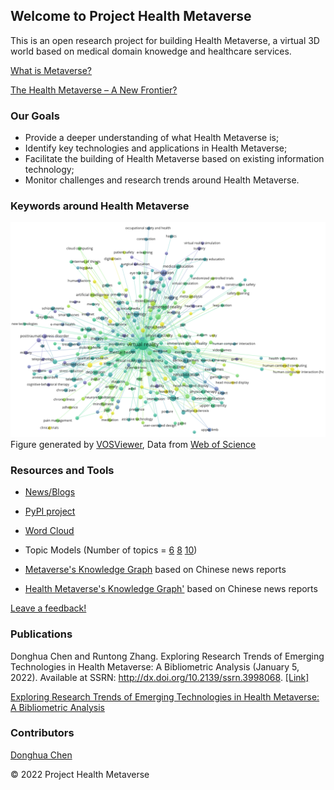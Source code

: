 ## Welcome to Project Health Metaverse

This is an open research project for building Health Metaverse, a virtual 3D world based on medical domain knowedge and healthcare services. 

<script type="text/javascript" src="//cdn.plu.mx/widget-popup.js"></script>

[What is Metaverse?](word_clouds/what-is-metaverse.md)

[The Health Metaverse – A New Frontier?](https://coruzant.com/health-tech/the-health-metaverse-a-new-frontier/)

### Our Goals

- Provide a deeper understanding of what Health Metaverse is;
- Identify key technologies and applications in Health Metaverse;
- Facilitate the building of Health Metaverse based on existing information technology;
- Monitor challenges and research trends around Health Metaverse.

### Keywords around Health Metaverse

![Virtual Reality in Healthcare](images/metaverse-virtual-reality.png)
Figure generated by [VOSViewer](https://www.vosviewer.com/), Data from [Web of Science](https://www.webofknowledge.com/)

### Resources and Tools

- [News/Blogs](https://github.com/dhchenx/Health-Metaverse)

- [PyPI project](https://pypi.org/project/health-metaverse/)

- [Word Cloud](word_clouds/health_metaverse_wordcloud.md)

- Topic Models (Number of topics = [6](topic_models/health_metaverse_6.html)  [8](topic_models/health_metaverse_8.html) [10](topic_models/health_metaverse_10.html))

- [Metaverse's Knowledge Graph](research/chinese/vis-network-metaverse.html) based on Chinese news reports

- [Health Metaverse's Knowledge Graph'](research/chinese/vis-network-health-metaverse.html) based on Chinese news reports

[Leave a feedback!](https://github.com/Health-Metaverse/health-metaverse.github.io/issues)

### Publications

Donghua Chen and Runtong Zhang. Exploring Research Trends of Emerging Technologies in Health Metaverse: A Bibliometric Analysis (January 5, 2022). Available at SSRN: http://dx.doi.org/10.2139/ssrn.3998068. [[Link]](http://dx.doi.org/10.2139/ssrn.3998068)

<a href="https://plu.mx/plum/a/?doi=10.2139%2Fssrn.3998068" data-popup="right" data-size="medium" class="plumx-plum-print-popup plum-bigben-theme" data-site="plum" data-hide-when-empty="true">Exploring Research Trends of Emerging Technologies in Health Metaverse: A Bibliometric Analysis</a>

### Contributors

[Donghua Chen](https://github.com/dhchenx) 


© 2022 Project Health Metaverse